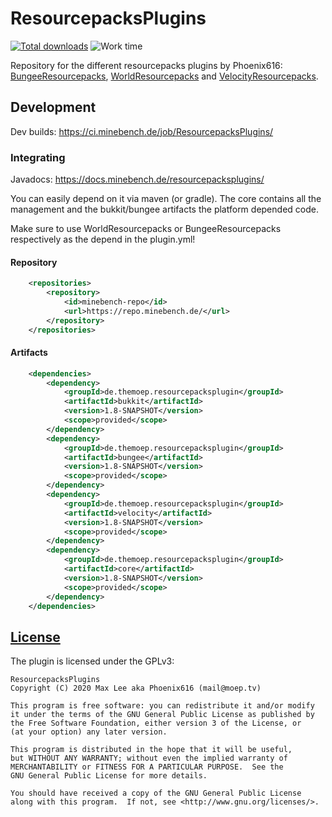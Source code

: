 # ResourcepacksPlugins
[![Total downloads](https://img.shields.io/github/downloads/Phoenix616/ResourcepacksPlugins/total.svg)](https://github.com/Phoenix616/ResourcepacksPlugins/releases) ![Work time](https://buttons.phoenix616.dev//ResourcepacksPluginsWork.svg)

Repository for the different resourcepacks plugins by Phoenix616: [BungeeResourcepacks](https://www.spigotmc.org/resources/bungee-resourcepacks.6137/), [WorldResourcepacks](https://www.spigotmc.org/resources/world-resourcepacks.18950/) and [VelocityResourcepacks](https://forums.velocitypowered.com/t/TODO).

## Development

Dev builds: https://ci.minebench.de/job/ResourcepacksPlugins/

### Integrating

Javadocs: https://docs.minebench.de/resourcepacksplugins/

You can easily depend on it via maven (or gradle). The core contains all the management and the bukkit/bungee artifacts the platform depended code.

Make sure to use WorldResourcepacks or BungeeResourcepacks respectively as the depend in the plugin.yml!

#### Repository
```xml
    <repositories>
        <repository>
            <id>minebench-repo</id>
            <url>https://repo.minebench.de/</url>
        </repository>
    </repositories>
```

#### Artifacts
```xml
    <dependencies>
        <dependency>
            <groupId>de.themoep.resourcepacksplugin</groupId>
            <artifactId>bukkit</artifactId>
            <version>1.8-SNAPSHOT</version>
            <scope>provided</scope>
        </dependency>
        <dependency>
            <groupId>de.themoep.resourcepacksplugin</groupId>
            <artifactId>bungee</artifactId>
            <version>1.8-SNAPSHOT</version>
            <scope>provided</scope>
        </dependency>
        <dependency>
            <groupId>de.themoep.resourcepacksplugin</groupId>
            <artifactId>velocity</artifactId>
            <version>1.8-SNAPSHOT</version>
            <scope>provided</scope>
        </dependency>
        <dependency>
            <groupId>de.themoep.resourcepacksplugin</groupId>
            <artifactId>core</artifactId>
            <version>1.8-SNAPSHOT</version>
            <scope>provided</scope>
        </dependency>
    </dependencies>
```

## [License](LICENSE)

The plugin is licensed under the GPLv3:

```
ResourcepacksPlugins
Copyright (C) 2020 Max Lee aka Phoenix616 (mail@moep.tv)

This program is free software: you can redistribute it and/or modify
it under the terms of the GNU General Public License as published by
the Free Software Foundation, either version 3 of the License, or
(at your option) any later version.

This program is distributed in the hope that it will be useful,
but WITHOUT ANY WARRANTY; without even the implied warranty of
MERCHANTABILITY or FITNESS FOR A PARTICULAR PURPOSE.  See the
GNU General Public License for more details.

You should have received a copy of the GNU General Public License
along with this program.  If not, see <http://www.gnu.org/licenses/>.
```